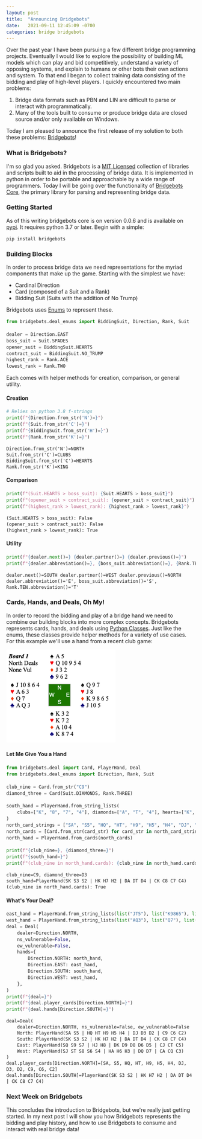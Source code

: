 ```yaml
---
layout: post
title:  "Announcing Bridgebots"
date:   2021-09-11 12:45:09 -0700
categories: bridge bridgebots
---
```


Over the past year I have been pursuing a few different bridge programming projects. Eventually I would like to explore the possibility of building ML models which can play and bid competitively, understand a variety of opposing systems, and explain to humans or other bots their own actions and system. To that end I began to collect training data consisting of the bidding and play of high-level players. I quickly encountered two main problems:

1. Bridge data formats such as PBN and LIN are difficult to parse or interact with programmatically.
2. Many of the tools built to consume or produce bridge data are closed source and/or only available on Windows.

Today I am pleased to announce the first release of my solution to both these problems: [Bridgebots](https://github.com/forrestrice/bridge-bots)!

### What is Bridgebots?
I'm so glad you asked. Bridgebots is a [MIT Licensed](https://en.wikipedia.org/wiki/MIT_License) collection of libraries and scripts built to aid in the processing of bridge data. It is implemented in python in order to be portable and approachable by a wide range of programmers. Today I will be going over the functionality of [Bridgebots Core](https://github.com/forrestrice/bridge-bots/tree/master/bridgebots), the primary library for parsing and representing bridge data.

### Getting Started
As of this writing bridgebots core is on version 0.0.6 and is available on [pypi](https://pypi.org/project/bridgebots/). It requires python 3.7 or later. Begin with a simple:

```shell
pip install bridgebots
```

### Building Blocks
In order to process bridge data we need representations for the myriad components that make up the game. Starting with the simplest we have:
* Cardinal Direction
* Card (composed of a Suit and a Rank)
* Bidding Suit (Suits with the addition of No Trump)

Bridgebots uses [Enums](https://docs.python.org/3/library/enum.html) to represent these. 

```python
from bridgebots.deal_enums import BiddingSuit, Direction, Rank, Suit

dealer = Direction.EAST
boss_suit = Suit.SPADES
opener_suit = BiddingSuit.HEARTS
contract_suit = BiddingSuit.NO_TRUMP
highest_rank = Rank.ACE
lowest_rank = Rank.TWO
```
Each comes with helper methods for creation, comparison, or general utility.
#### Creation
```python
# Relies on python 3.8 f-strings
print(f"{Direction.from_str('N')=}")
print(f"{Suit.from_str('C')=}")
print(f"{BiddingSuit.from_str('H')=}")
print(f"{Rank.from_str('K')=}")
```
```console
Direction.from_str('N')=NORTH
Suit.from_str('C')=CLUBS
BiddingSuit.from_str('C')=HEARTS
Rank.from_str('K')=KING
```
#### Comparison
```python
print(f"(Suit.HEARTS > boss_suit): {Suit.HEARTS > boss_suit}")
print(f"(opener_suit > contract_suit): {opener_suit > contract_suit}")
print(f"(highest_rank > lowest_rank): {highest_rank > lowest_rank}")
```
```console
(Suit.HEARTS > boss_suit): False
(opener_suit > contract_suit): False
(highest_rank > lowest_rank): True
```

#### Utility
```python
print(f"{dealer.next()=} {dealer.partner()=} {dealer.previous()=}")
print(f"{dealer.abbreviation()=}, {boss_suit.abbreviation()=}, {Rank.TEN.abbreviation()=}")
```
```console
dealer.next()=SOUTH dealer.partner()=WEST dealer.previous()=NORTH
dealer.abbreviation()='E', boss_suit.abbreviation()='S', Rank.TEN.abbreviation()='T'
```

### Cards, Hands, and Deals, Oh My!
In order to record the bidding and play of a bridge hand we need to combine our building blocks into more complex concepts. Bridgebots represents cards, hands, and deals using [Python Classes](https://docs.python.org/3/tutorial/classes.html). Just like the enums, these classes provide helper methods for a variety of use cases. For this example we'll use a hand from a recent club game:

![board 1](/assets/bridge/bridgebots/announce_board_1.png)

#### Let Me Give You a Hand
```python
from bridgebots.deal import Card, PlayerHand, Deal
from bridgebots.deal_enums import Direction, Rank, Suit

club_nine = Card.from_str("C9")
diamond_three = Card(Suit.DIAMONDS, Rank.THREE)

south_hand = PlayerHand.from_string_lists(
    clubs=["K", "8", "7", "4"], diamonds=["A", "T", "4"], hearts=["K", "7", "2"], spades=["K", "3", "2"]
)
north_card_strings = ["SA", "S5", "HQ", "HT", "H9", "H5", "H4", "DJ", "D3", "D2", "C9", "C6", "C2"]
north_cards = [Card.from_str(card_str) for card_str in north_card_strings]
north_hand = PlayerHand.from_cards(north_cards)

print(f"{club_nine=}, {diamond_three=}")
print(f"{south_hand=}")
print(f"(club_nine in north_hand.cards): {club_nine in north_hand.cards}")
```
```console
club_nine=C9, diamond_three=D3
south_hand=PlayerHand(SK S3 S2 | HK H7 H2 | DA DT D4 | CK C8 C7 C4)
(club_nine in north_hand.cards): True
```
#### What's Your Deal?
```python
east_hand = PlayerHand.from_string_lists(list("JT5"), list("K9865"), list("J8"), list("Q97"))
west_hand = PlayerHand.from_string_lists(list("AQ3"), list("Q7"), list("A63"), list("JT864"))
deal = Deal(
    dealer=Direction.NORTH,
    ns_vulnerable=False,
    ew_vulnerable=False,
    hands={
        Direction.NORTH: north_hand,
        Direction.EAST: east_hand,
        Direction.SOUTH: south_hand,
        Direction.WEST: west_hand,
    },
)
print(f"{deal=}")
print(f"{deal.player_cards[Direction.NORTH]=}")
print(f"{deal.hands[Direction.SOUTH]=}")
```
```console
deal=Deal(
	dealer=Direction.NORTH, ns_vulnerable=False, ew_vulnerable=False
	North: PlayerHand(SA S5 | HQ HT H9 H5 H4 | DJ D3 D2 | C9 C6 C2)
	South: PlayerHand(SK S3 S2 | HK H7 H2 | DA DT D4 | CK C8 C7 C4)
	East: PlayerHand(SQ S9 S7 | HJ H8 | DK D9 D8 D6 D5 | CJ CT C5)
	West: PlayerHand(SJ ST S8 S6 S4 | HA H6 H3 | DQ D7 | CA CQ C3)
)
deal.player_cards[Direction.NORTH]=[SA, S5, HQ, HT, H9, H5, H4, DJ, D3, D2, C9, C6, C2]
deal.hands[Direction.SOUTH]=PlayerHand(SK S3 S2 | HK H7 H2 | DA DT D4 | CK C8 C7 C4)
```
### Next Week on Bridgebots
This concludes the introduction to Bridgebots, but we're really just getting started. In my next post I will show you how Bridgebots represents the bidding and play history, and how to use Bridgebots to consume and interact with real bridge data!